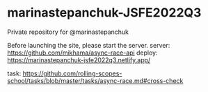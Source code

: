 # marinastepanchuk-JSFE2022Q3
Private repository for @marinastepanchuk

Before launching the site, please start the server.
server: https://github.com/mikhama/async-race-api
deploy: https://marinastepanchuk-jsfe2022q3.netlify.app/ 

task: https://github.com/rolling-scopes-school/tasks/blob/master/tasks/async-race.md#cross-check
